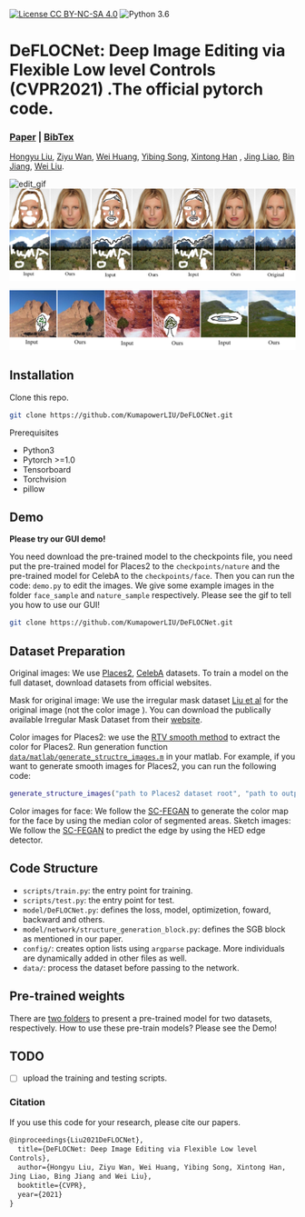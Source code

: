[![License CC BY-NC-SA 4.0](https://img.shields.io/badge/license-CC4.0-blue.svg)](./LICENSE.md)
![Python 3.6](https://img.shields.io/badge/python-3.6-green.svg)
# DeFLOCNet: Deep Image Editing via Flexible Low level Controls (CVPR2021) .The official pytorch code.

###  [Paper](https://openaccess.thecvf.com/content/CVPR2021/papers/Liu_DeFLOCNet_Deep_Image_Editing_via_Flexible_Low-Level_Controls_CVPR_2021_paper.pdf) | [BibTex](#jump2)

[Hongyu Liu](#jump1),  [Ziyu Wan](http://raywzy.com/),  [Wei Huang](#jump1), [Yibing Song](https://ybsong00.github.io/), [Xintong Han](http://users.umiacs.umd.edu/~xintong/)
, [Jing Liao](https://liaojing.github.io/html/), [Bin Jiang](#jump1), [Wei Liu](https://scholar.google.com/citations?user=AjxoEpIAAAAJ&hl=zh-CN).<br>


[//]: # (<video width="960" height="540" controls>)

[//]: # (    <source src="doc/Demo.mp4" type="video/mp4">)

[//]: # (</video>)


![edit_gif](./doc/edit.gif)
![DeFLOCNet Show](./doc/show.png)

![DeFLOCNet Show](./doc/show2.png)



## Installation

Clone this repo.
```bash
git clone https://github.com/KumapowerLIU/DeFLOCNet.git
```

Prerequisites
* Python3
* Pytorch >=1.0
* Tensorboard
* Torchvision
* pillow

## Demo
**Please try our GUI demo!** 

You need download the pre-trained model to the checkpoints file, you need put the pre-trained model for Places2 to the `checkpoints/nature` and 
the pre-trained model for CelebA to the `checkpoints/face`. Then you can run the code: `demo.py` to edit the images. We give some example images in
the folder `face_sample` and `nature_sample` respectively. Please see the gif to tell you how to use our GUI!


```bash
git clone https://github.com/KumapowerLIU/DeFLOCNet.git
```


## Dataset Preparation

Original images: We use [Places2](http://places2.csail.mit.edu/), [CelebA](http://mmlab.ie.cuhk.edu.hk/projects/CelebA.html)  datasets. To train a model on the full dataset, download datasets from official websites.

Mask for original image: We use the irregular mask dataset [Liu et al](https://arxiv.org/abs/1804.07723) for the original image (not the color image ). You can download the publically available Irregular Mask Dataset from their [website](http://masc.cs.gmu.edu/wiki/partialconv).

Color images for Places2: we use the  [RTV smooth method](http://www.cse.cuhk.edu.hk/~leojia/projects/texturesep/) to extract the color for Places2. Run generation function [`data/matlab/generate_structre_images.m`](data/matlab/generate_structure_images.m) in your matlab. For example, if you want to generate smooth images for Places2, you can run the following code:

```matlab
generate_structure_images("path to Places2 dataset root", "path to output folder");
```

Color images for face: We follow the [SC-FEGAN](https://arxiv.org/pdf/1902.06838.pdf) to generate the color map for the face by using the median color of segmented areas. 
Sketch images: We follow the [SC-FEGAN](https://arxiv.org/pdf/1902.06838.pdf) to predict the edge by using the HED edge detector.



## Code Structure
- `scripts/train.py`: the entry point for training.
- `scripts/test.py`: the entry point for test.
- `model/DeFLOCNet.py`: defines the loss, model, optimizetion, foward, backward and others.
- `model/network/structure_generation_block.py`: defines the SGB block as mentioned in our paper.
- `config/`: creates option lists using `argparse` package. More individuals are dynamically added in other files as well.
- `data/`: process the dataset before passing to the network.


## Pre-trained weights
There are [two folders](https://drive.google.com/drive/folders/1IU2ZucjIoE_PnwWrhNLjoiHh5_-077zh?usp=sharing) to present a pre-trained model for two datasets, respectively. How to use these pre-train models? Please see the Demo!

## TODO
- [ ] upload the training and testing scripts.

<span id="jump2"></span>
### Citation
If you use this code for your research, please cite our papers.
```
@inproceedings{Liu2021DeFLOCNet},
  title={DeFLOCNet: Deep Image Editing via Flexible Low level Controls},
  author={Hongyu Liu, Ziyu Wan, Wei Huang, Yibing Song, Xintong Han, Jing Liao, Bing Jiang and Wei Liu},
  booktitle={CVPR},
  year={2021}
}